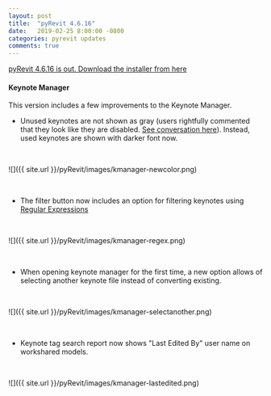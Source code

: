 ```yaml
---
layout: post
title:  "pyRevit 4.6.16"
date:   2019-02-25 8:00:00 -0800
categories: pyrevit updates
comments: true
---
```


[pyRevit 4.6.16 is out. Download the installer from here](https://github.com/eirannejad/pyRevit/releases)


#### Keynote Manager

This version includes a few improvements to the Keynote Manager.

- Unused keynotes are not shown as gray (users rightfully commented that they look like they are disabled. [See conversation here](https://github.com/eirannejad/pyRevit/issues/529)). Instead, used keynotes are shown with darker font now.

&nbsp;

![]({{ site.url }}/pyRevit/images/kmanager-newcolor.png)

&nbsp;

- The filter button now includes an option for filtering keynotes using [Regular Expressions](https://regexr.com)

&nbsp;

![]({{ site.url }}/pyRevit/images/kmanager-regex.png)

&nbsp;

- When opening keynote manager for the first time, a new option allows of selecting another keynote file instead of converting existing.

&nbsp;

![]({{ site.url }}/pyRevit/images/kmanager-selectanother.png)

&nbsp;

- Keynote tag search report now shows "Last Edited By" user name on workshared models.

&nbsp;

![]({{ site.url }}/pyRevit/images/kmanager-lastedited.png)

&nbsp;
